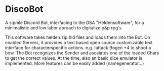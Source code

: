 # DiscoBot
A sipmle Discord Bot, interfacing to  the DSA "Heldensoftware", for a minimalistic and low labor aproach to digitalize p&amp;p rpg's


This software takes helden.zip.hld files and loads them into the Bot.
On enabled Servers, it provides a text based open source customizable text interface for characterspecific actions.
e.g. !attack Bogen +4 to shoot a bow.
The Bot recognizes the Sender and asosiates one of the loaded Chars to get the correct values.
At the time, also an basic dice emulator is implemented. 
More features can be easily added (namegenerator...) 
